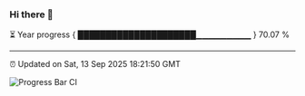 ### Hi there 👋

⏳ Year progress { █████████████████████▁▁▁▁▁▁▁▁▁ } 70.07 %

---

⏰ Updated on Sat, 13 Sep 2025 18:21:50 GMT

![Progress Bar CI](https://github.com/liununu/liununu/workflows/Progress%20Bar%20CI/badge.svg)
